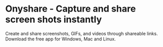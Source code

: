 # Onyshare - Capture and share screen shots instantly
Create and share screenshots, GIFs, and videos through shareable links. Download the free app for Windows, Mac and Linux.
